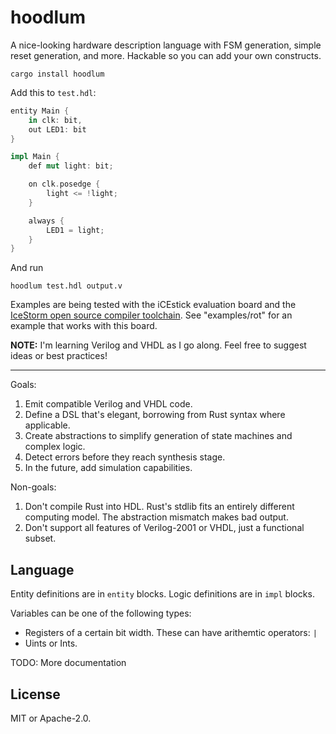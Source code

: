# hoodlum

A nice-looking hardware description language with FSM generation, simple reset
generation, and more. Hackable so you can add your own constructs.

```
cargo install hoodlum
```

Add this to `test.hdl`:

```rust
entity Main {
    in clk: bit,
    out LED1: bit
}

impl Main {
    def mut light: bit;

    on clk.posedge {
        light <= !light;
    }

    always {
        LED1 = light;
    }
}
```

And run

```
hoodlum test.hdl output.v
```

Examples are being tested with the iCEstick evaluation board and the [IceStorm
open source compiler toolchain](http://www.clifford.at/icestorm/). See "examples/rot"
for an example that works with this board.

**NOTE:** I'm learning Verilog and VHDL as I go along. Feel free to suggest ideas
or best practices!

---

Goals:

1. Emit compatible Verilog and VHDL code.
1. Define a DSL that's elegant, borrowing from Rust syntax where applicable.
1. Create abstractions to simplify generation of state machines and complex logic.
1. Detect errors before they reach synthesis stage.
1. In the future, add simulation capabilities.

Non-goals:

1. Don't compile Rust into HDL. Rust's stdlib fits an entirely different computing
   model. The abstraction mismatch makes bad output.
1. Don't support all features of Verilog-2001 or VHDL, just a functional subset.

## Language

Entity definitions are in `entity` blocks. Logic definitions are in `impl` blocks.

Variables can be one of the following types:

* Registers of a certain bit width. These can have arithemtic operators: `|`
* Uints or Ints.

TODO: More documentation

## License

MIT or Apache-2.0.
